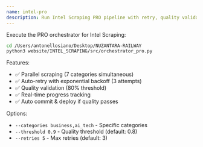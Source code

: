 ```yaml
---
name: intel-pro
description: Run Intel Scraping PRO pipeline with retry, quality validation, and auto-deploy
---
```


Execute the PRO orchestrator for Intel Scraping:

```bash
cd /Users/antonellosiano/Desktop/NUZANTARA-RAILWAY
python3 website/INTEL_SCRAPING/src/orchestrator_pro.py
```

Features:
- ✅ Parallel scraping (7 categories simultaneous)
- ✅ Auto-retry with exponential backoff (3 attempts)
- ✅ Quality validation (80% threshold)
- ✅ Real-time progress tracking
- ✅ Auto commit & deploy if quality passes

Options:
- `--categories business,ai_tech` - Specific categories
- `--threshold 0.9` - Quality threshold (default: 0.8)
- `--retries 5` - Max retries (default: 3)
